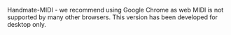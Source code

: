 Handmate-MIDI - we recommend using Google Chrome as web MIDI is not supported by many other browsers. This version has been developed for desktop only.
